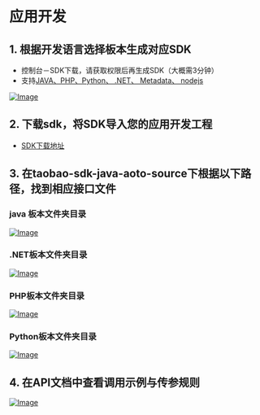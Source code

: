 # 应用开发

## 1. 根据开发语言选择板本生成对应SDK
- 控制台－SDK下载，请获取权限后再生成SDK（大概需3分钟）
- 支持[JAVA、PHP、Python、 .NET、 Metadata、 nodejs](http://open.taobao.com/doc2/detail.htm?articleId=101618&docType=1&treeId=1)

[![Image](http://img.alicdn.com/tps/TB1FlbiJVXXXXcJXXXXXXXXXXXX-1440-476.png)](http://img.alicdn.com/tps/TB1FlbiJVXXXXcJXXXXXXXXXXXX-1440-476.png)

## 2. 下载sdk，将SDK导入您的应用开发工程
- [SDK下载地址](http://open.taobao.com/doc2/detail.htm?articleId=101618&docType=1&treeId=1)

## 3. 在taobao-sdk-java-aoto-source下根据以下路径，找到相应接口文件

### java 板本文件夹目录

[![Image](http://img.alicdn.com/tps/TB1EaGDLVXXXXcuXFXXXXXXXXXX-1114-1384.jpg)](http://img.alicdn.com/tps/TB1EaGDLVXXXXcuXFXXXXXXXXXX-1114-1384.jpg)

### .NET板本文件夹目录

[![Image](http://img.alicdn.com/tps/TB11tWxLVXXXXcwXVXXXXXXXXXX-918-1254.jpg)](http://img.alicdn.com/tps/TB11tWxLVXXXXcwXVXXXXXXXXXX-918-1254.jpg)

### PHP板本文件夹目录

[![Image](http://img.alicdn.com/tps/TB176CPLVXXXXcYXXXXXXXXXXXX-836-836.jpg)](http://img.alicdn.com/tps/TB176CPLVXXXXcYXXXXXXXXXXXX-836-836.jpg)

### Python板本文件夹目录

[![Image](http://img.alicdn.com/tps/TB1dgiPLVXXXXcnXXXXXXXXXXXX-856-918.jpg)](http://img.alicdn.com/tps/TB1dgiPLVXXXXcnXXXXXXXXXXXX-856-918.jpg)

## 4. 在API文档中查看调用示例与传参规则

[![Image](http://img.alicdn.com/tps/TB1sISRLVXXXXbVXXXXXXXXXXXX-1439-717.jpg)](http://img.alicdn.com/tps/TB1sISRLVXXXXbVXXXXXXXXXXXX-1439-717.jpg)